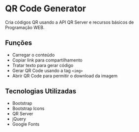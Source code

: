 # QR Code Generator

Cria códigos QR usando a API QR Server e recursos básicos de Programação WEB.

## Funções

- Carregar o conteúdo
- Copiar link para compartilhamento
- Tratar texto para gerar código
- Gerar QR Code usando a tag `<img>`
- Abrir QR Code para permitir o download da imagem

## Tecnologias Utilizadas

- Bootstrap
- Bootstrap Icons
- QR Server
- jQuery
- Google Fonts